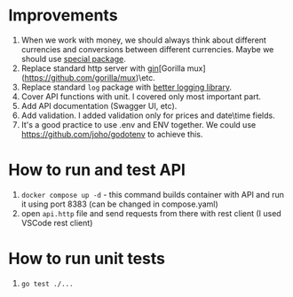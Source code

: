 # Improvements
1. When we work with money, we should always think about different currencies and conversions between different currencies. Maybe we should use [special package](https://github.com/Rhymond/go-money).
1. Replace standard http server with [gin](https://github.com/gin-gonic/gin)\[Gorilla mux](https://github.com/gorilla/mux)\etc.
1. Replace standard `log` package with [better logging library](https://github.com/sirupsen/logrus).
1. Cover API functions with unit. I covered only most important part.
1. Add API documentation (Swagger UI, etc).
1. Add validation. I added validation only for prices and date\time fields.
1. It's a good practice to use .env and ENV together. We could use https://github.com/joho/godotenv to achieve this.


# How to run and test API
1. `docker compose up -d` - this command builds container with API and run it using port 8383 (can be changed in compose.yaml)
1. open `api.http` file and send requests from there with rest client (I used VSCode rest client)


# How to run unit tests
1. `go test ./...`
